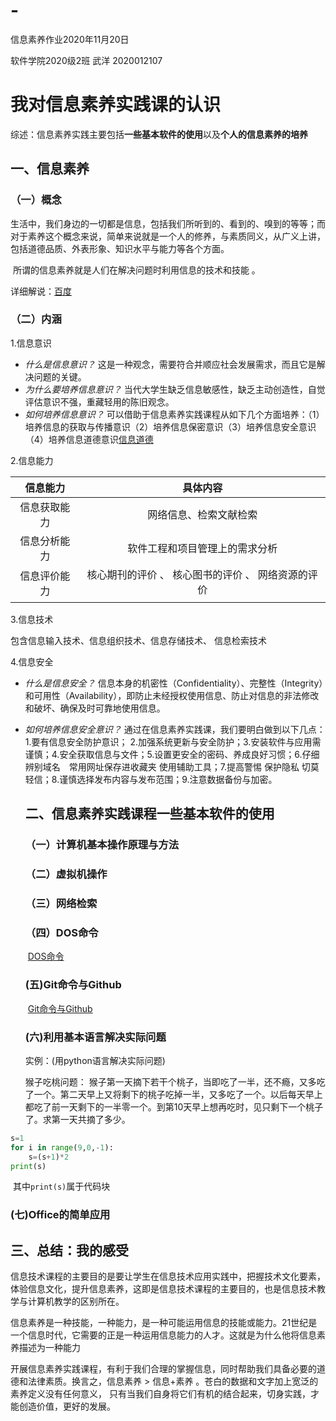 # -
信息素养作业2020年11月20日

软件学院2020级2班   武洋   2020012107

# 我对信息素养实践课的认识

综述：信息素养实践主要包括**一些基本软件的使用**以及**个人的信息素养的培养**

##     一、信息素养

###     （一）概念

​        生活中，我们身边的一切都是信息，包括我们所听到的、看到的、嗅到的等等；而对于素养这个概念来说，简单来说就是一个人的修养，与素质同义，从广义上讲，包括道德品质、外表形象、知识水平与能力等各个方面。 

​        所谓的信息素养就是人们在解决问题时利用信息的技术和技能 。

详细解说：[百度](https://baike.baidu.com/item/%E4%BF%A1%E6%81%AF%E7%B4%A0%E5%85%BB/937143?fr=aladdin)

###     （二）内涵

1.信息意识

* *什么是信息意识？*   这是一种观念，需要符合并顺应社会发展需求，而且它是解决问题的关键。
* *为什么要培养信息意识？*  当代大学生缺乏信息敏感性，缺乏主动创造性，自觉评估意识不强，重藏轻用的陈旧观念。
* *如何培养信息意识？*    可以借助于信息素养实践课程从如下几个方面培养：（1）培养信息的获取与传播意识（2）培养信息保密意识（3）培养信息安全意识（4）培养信息道德意识[信息道德](https://baike.baidu.com/item/%E4%BF%A1%E6%81%AF%E9%81%93%E5%BE%B7/7790972?fr=aladdin)

2.信息能力

|   信息能力   |                      具体内容                      |
| :----------: | :------------------------------------------------: |
| 信息获取能力 |               网络信息、检索文献检索               |
| 信息分析能力 |           软件工程和项目管理上的需求分析           |
| 信息评价能力 | 核心期刊的评价 、 核心图书的评价 、 网络资源的评价 |

3.信息技术

包含信息输入技术、信息组织技术、信息存储技术、 信息检索技术

4.信息安全

* *什么是信息安全？*  信息本身的机密性（Confidentiality）、完整性（Integrity）和可用性（Availability），即防止未经授权使用信息、防止对信息的非法修改和破坏、确保及时可靠地使用信息。 

* *如何培养信息安全意识？*   通过在信息素养实践课，我们要明白做到以下几点：1.要有信息安全防护意识；
  2.加强系统更新与安全防护；3.安装软件与应用需谨慎；4.安全获取信息与文件；5.设置更安全的密码、养成良好习惯；6.仔细辨别域名　常用网址保存进收藏夹 使用辅助工具；7.提高警惕 保护隐私 切莫轻信；8.谨慎选择发布内容与发布范围；9.注意数据备份与加密。

  

  ## 二、信息素养实践课程一些基本软件的使用

  ### （一）计算机基本操作原理与方法

  ### （二）虚拟机操作

  ### （三）网络检索

  ### （四）DOS命令

  ​                 [DOS命令](https://blog.csdn.net/weixin_43306844/article/details/86615870)

   ###   (五)Git命令与Github

  ​                [Git命令与Github](https://www.bilibili.com/video/BV1Xx411m7kn?p=1)

   ###    (六)利用基本语言解决实际问题

  实例：(用python语言解决实际问题)

  猴子吃桃问题： 猴子第一天摘下若干个桃子，当即吃了一半，还不瘾，又多吃了一个。第二天早上又将剩下的桃子吃掉一半，又多吃了一个。以后每天早上都吃了前一天剩下的一半零一个。到第10天早上想再吃时，见只剩下一个桃子了。求第一天共摘了多少。

```py
s=1
for i in range(9,0,-1):
	s=(s+1)*2
print(s)
```

​             其中`print(s)`属于代码块

   ###          (七)Office的简单应用



##     三、总结：我的感受

​        信息技术课程的主要目的是要让学生在信息技术应用实践中，把握技术文化要素，体验信息文化，提升信息素养，这即是信息技术课程的主要目的，也是信息技术教学与计算机教学的区别所在。

​        信息素养是一种技能，一种能力，是一种可能运用信息的技能或能力。21世纪是一个信息时代，它需要的正是一种运用信息能力的人才。这就是为什么他将信息素养描述为一种能力

​        开展信息素养实践课程，有利于我们合理的掌握信息，同时帮助我们具备必要的道德和法律素质。换言之，信息素养 > 信息+素养 。苍白的数据和文字加上宽泛的素养定义没有任何意义， 只有当我们自身将它们有机的结合起来，切身实践，才能创造价值，更好的发展。